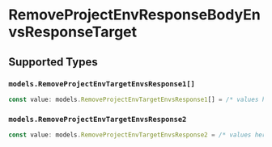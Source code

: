 # RemoveProjectEnvResponseBodyEnvsResponseTarget


## Supported Types

### `models.RemoveProjectEnvTargetEnvsResponse1[]`

```typescript
const value: models.RemoveProjectEnvTargetEnvsResponse1[] = /* values here */
```

### `models.RemoveProjectEnvTargetEnvsResponse2`

```typescript
const value: models.RemoveProjectEnvTargetEnvsResponse2 = /* values here */
```

